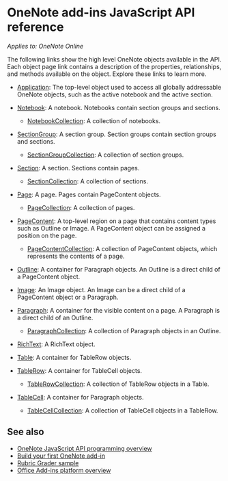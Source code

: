 # OneNote add-ins JavaScript API reference

*Applies to: OneNote Online*

The following links show the high level OneNote objects available in the API. Each object page link contains a description of the properties, relationships, and methods available on the object. Explore these links to learn more. 
	
- [Application](application.md): The top-level object used to access all globally addressable OneNote objects, such as the active notebook and the active section.

- [Notebook](notebook.md): A notebook. Notebooks contain section groups and sections.

   - [NotebookCollection](notebookcollection.md): A collection of notebooks.

- [SectionGroup](sectiongroup.md): A section group. Section groups contain section groups and sections.

   - [SectionGroupCollection](sectiongroupcollection.md): A collection of section groups.

- [Section](section.md): A section. Sections contain pages.

   - [SectionCollection](sectioncollection.md): A collection of sections.

- [Page](page.md): A page. Pages contain PageContent objects.

   - [PageCollection](pagecollection.md): A collection of pages.

- [PageContent](pagecontent.md): A top-level region on a page that contains content types such as Outline or Image. A PageContent object can be assigned a position on the page.

   - [PageContentCollection](pagecontentcollection.md): A collection of PageContent objects, which represents the contents of a page.

- [Outline](outline.md): A container for Paragraph objects. An Outline is a direct child of a PageContent object.

- [Image](image.md): An Image object. An Image can be a direct child of a PageContent object or a Paragraph.

- [Paragraph](paragraph.md): A container for the visible content on a page. A Paragraph is a direct child of an Outline.

  - [ParagraphCollection](paragraphcollection.md): A collection of Paragraph objects in an Outline.

- [RichText](richtext.md): A RichText object.

- [Table](table.md): A container for TableRow objects.

- [TableRow](tablerow.md): A container for TableCell objects.

  - [TableRowCollection](tablerowcollection.md): A collection of TableRow objects in a Table.
 
- [TableCell](tablecell.md): A container for Paragraph objects.

  - [TableCellCollection](tablecellcollection.md): A collection of TableCell objects in a TableRow.
		
## See also

- [OneNote JavaScript API programming overview](../../docs/onenote/onenote-add-ins-programming-overview.md)
- [Build your first OneNote add-in](../../docs/onenote/onenote-add-ins-getting-started.md)
- [Rubric Grader sample](https://github.com/OfficeDev/OneNote-Add-in-Rubric-Grader)
- [Office Add-ins platform overview](https://dev.office.com/docs/add-ins/overview/office-add-ins)
